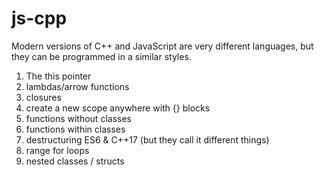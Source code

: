 # js-cpp
Modern versions of C++ and JavaScript are very different languages, but they can be programmed in a similar styles.

1. The this pointer
1. lambdas/arrow functions
1. closures
1. create a new scope anywhere with {} blocks
1. functions without classes
1. functions within classes
1. destructuring ES6 & C++17 (but they call it different things)
1. range for loops
1. nested classes / structs


